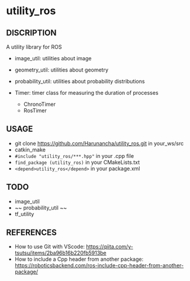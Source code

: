 # utility_ros

## DISCRIPTION

A utility library for ROS

- image_util: utilities about image
- geometry_util: utilities about geometry
- probability_util: utilities about probability distributions

- Timer: timer class for measuring the duration of processes
    - ChronoTimer
    - RosTimer

## USAGE

- git clone https://github.com/Harunancha/utility_ros.git in your_ws/src
- catkin_make
- `#include "utility_ros/***.hpp"` in your .cpp file
- `find_package (utility_ros)` in your CMakeLists.txt
- `<depend>utility_ros</depend>` in your package.xml

## TODO

- image_util
- ~~ probability_util ~~
- tf_utility

## REFERENCES

- How to use Git with VScode: https://qiita.com/y-tsutsu/items/2ba96b16b220fb5913be
- How to include a Cpp header from another package: https://roboticsbackend.com/ros-include-cpp-header-from-another-package/